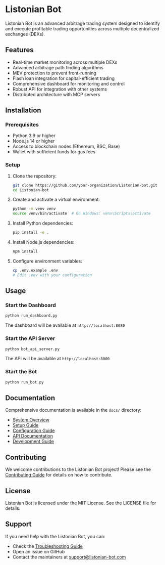 # Listonian Bot

Listonian Bot is an advanced arbitrage trading system designed to identify and execute profitable trading opportunities across multiple decentralized exchanges (DEXs).

## Features

- Real-time market monitoring across multiple DEXs
- Advanced arbitrage path finding algorithms
- MEV protection to prevent front-running
- Flash loan integration for capital-efficient trading
- Comprehensive dashboard for monitoring and control
- Robust API for integration with other systems
- Distributed architecture with MCP servers

## Installation

### Prerequisites

- Python 3.9 or higher
- Node.js 14 or higher
- Access to blockchain nodes (Ethereum, BSC, Base)
- Wallet with sufficient funds for gas fees

### Setup

1. Clone the repository:
   ```bash
   git clone https://github.com/your-organization/Listonian-bot.git
   cd Listonian-bot
   ```

2. Create and activate a virtual environment:
   ```bash
   python -m venv venv
   source venv/bin/activate  # On Windows: venv\Scripts\activate
   ```

3. Install Python dependencies:
   ```bash
   pip install -e .
   ```

4. Install Node.js dependencies:
   ```bash
   npm install
   ```

5. Configure environment variables:
   ```bash
   cp .env.example .env
   # Edit .env with your configuration
   ```

## Usage

### Start the Dashboard

```bash
python run_dashboard.py
```

The dashboard will be available at `http://localhost:8080`

### Start the API Server

```bash
python bot_api_server.py
```

The API will be available at `http://localhost:8000`

### Start the Bot

```bash
python run_bot.py
```

## Documentation

Comprehensive documentation is available in the `docs/` directory:

- [System Overview](docs/architecture/system_overview.md)
- [Setup Guide](docs/guides/setup.md)
- [Configuration Guide](docs/guides/configuration.md)
- [API Documentation](docs/api/endpoints.md)
- [Development Guide](docs/development/contributing.md)

## Contributing

We welcome contributions to the Listonian Bot project! Please see the [Contributing Guide](docs/development/contributing.md) for details on how to contribute.

## License

Listonian Bot is licensed under the MIT License. See the LICENSE file for details.

## Support

If you need help with the Listonian Bot, you can:

- Check the [Troubleshooting Guide](docs/guides/troubleshooting.md)
- Open an issue on GitHub
- Contact the maintainers at support@listonian-bot.com
